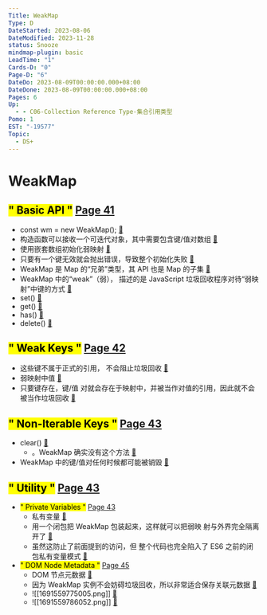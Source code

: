 ```yaml
---
Title: WeakMap
Type: D
DateStarted: 2023-08-06
DateModified: 2023-11-28
status: Snooze
mindmap-plugin: basic
LeadTime: "1"
Cards-D: "0"
Page-D: "6"
DateDo: 2023-08-09T00:00:00.000+08:00
DateDone: 2023-08-09T00:00:00.000+08:00
Pages: 6
Up:
  - - C06-Collection Reference Type-集合引用类型
Pomo: 1
EST: "-19577"
Topic:
  - DS+
---
```


# WeakMap

## <mark class="hltr-gray ">" Basic API "</mark> [Page 41 ](zotero://open-pdf/library/items/J32BLJDJ?page=41&annotation=DCQ8RF2D)

- const wm = new WeakMap(); [📌](obsidian://jump-to-pdf?id=ProJS-ZN&annotate=ce95e20b-da2c-2742)
- 构造函数可以接收一个可迭代对象，其中需要包含键/值对数组 [📌](obsidian://jump-to-pdf?id=ProJS-ZN&annotate=ad4837e6-7e8a-be7b)
- 使用嵌套数组初始化弱映射 [📌](obsidian://jump-to-pdf?id=ProJS-ZN&annotate=960ebd95-8bc7-4550)
- 只要有一个键无效就会抛出错误，导致整个初始化失败 [📌](obsidian://jump-to-pdf?id=ProJS-ZN&annotate=b805898b-ab39-5bc6)
- WeakMap 是 Map 的“兄弟”类型，其 API 也是 Map 的子集 [📌](obsidian://jump-to-pdf?id=ProJS-ZN&annotate=81c3f0fb-7917-98d2)
- WeakMap 中的“weak”（弱）， 描述的是 JavaScript 垃圾回收程序对待“弱映射”中键的方式 [📌](obsidian://jump-to-pdf?id=ProJS-ZN&annotate=69ce868b-65bf-3b1e)
- set() [📌](obsidian://jump-to-pdf?id=ProJS-ZN&annotate=b34390f2-5512-a741)
- get() [📌](obsidian://jump-to-pdf?id=ProJS-ZN&annotate=1a8da0b3-a31b-f430)
- has() [📌](obsidian://jump-to-pdf?id=ProJS-ZN&annotate=b2dc46cf-1436-f47e)
- delete() [📌](obsidian://jump-to-pdf?id=ProJS-ZN&annotate=82eaf21a-64db-b5d0)

## <mark class="hltr-gray ">" Weak Keys "</mark> [Page 42 ](zotero://open-pdf/library/items/J32BLJDJ?page=42&annotation=SKAE6CBY)

- 这些键不属于正式的引用， 不会阻止垃圾回收 [📌](obsidian://jump-to-pdf?id=ProJS-ZN&annotate=58b7e650-abf3-7a32)
- 弱映射中值 [📌](obsidian://jump-to-pdf?id=ProJS-ZN&annotate=c2a13319-79a3-1623)
- 只要键存在，键/值 对就会存在于映射中，并被当作对值的引用，因此就不会被当作垃圾回收 [📌](obsidian://jump-to-pdf?id=ProJS-ZN&annotate=f6d84254-a9b1-fcbf)

## <mark class="hltr-gray ">" Non-Iterable Keys "</mark> [Page 43 ](zotero://open-pdf/library/items/J32BLJDJ?page=43&annotation=TX9B6Y76)

- clear() [📌](obsidian://jump-to-pdf?id=ProJS-ZN&annotate=bac38261-eb00-1f2c)
  - 。WeakMap 确实没有这个方法 [📌](obsidian://jump-to-pdf?id=ProJS-ZN&annotate=41ccee69-26e1-1ba4)
- WeakMap 中的键/值对任何时候都可能被销毁 [📌](obsidian://jump-to-pdf?id=ProJS-ZN&annotate=9356ea33-05ff-481a)

## <mark class="hltr-gray ">" Utility "</mark> [Page 43 ](zotero://open-pdf/library/items/J32BLJDJ?page=43&annotation=KCAVML69)

- <mark class="hltr-gray ">" Private Variables "</mark> [Page 43 ](zotero://open-pdf/library/items/J32BLJDJ?page=43&annotation=U4HRQS9G)
  - 私有变量 [📌](obsidian://jump-to-pdf?id=ProJS-ZN&annotate=9efe697f-dfb1-27a2)
  - 用一个闭包把 WeakMap 包装起来，这样就可以把弱映 射与外界完全隔离开了 [📌](obsidian://jump-to-pdf?id=ProJS-ZN&annotate=db242c89-4e2e-1b39)
  - 虽然这防止了前面提到的访问，但 整个代码也完全陷入了 ES6 之前的闭包私有变量模式 [📌](obsidian://jump-to-pdf?id=ProJS-ZN&annotate=7ab3a170-6305-d5cd)
- <mark class="hltr-gray ">" DOM Node Metadata "</mark> [Page 45 ](zotero://open-pdf/library/items/J32BLJDJ?page=45&annotation=44FMIZUR)
  - DOM 节点元数据 [📌](obsidian://jump-to-pdf?id=ProJS-ZN&annotate=1248dc3b-e504-6983)
  - 因为 WeakMap 实例不会妨碍垃圾回收，所以非常适合保存关联元数据 [📌](obsidian://jump-to-pdf?id=ProJS-ZN&annotate=f3fb6ad1-6f8d-483d)
  - ![[1691559775005.png]] [📌](obsidian://jump-to-pdf?id=ProJS-ZN&annotate=3082729e-8050-93f4)
  - ![[1691559786052.png]] [📌](obsidian://jump-to-pdf?id=ProJS-ZN&annotate=0b5854d1-32fd-7fca)
